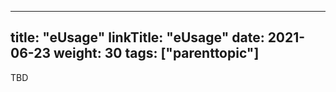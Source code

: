 
---
title: "eUsage"
linkTitle: "eUsage"
date: 2021-06-23
weight: 30
tags: ["parenttopic"]
---

TBD
